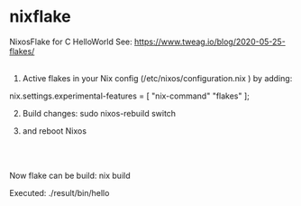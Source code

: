 # nixflake
NixosFlake for C HelloWorld
See: https://www.tweag.io/blog/2020-05-25-flakes/
<br>
<br>

1) Active flakes in your Nix config (/etc/nixos/configuration.nix
) by adding:

 nix.settings.experimental-features = [ "nix-command" "flakes" ];

2) Build changes: sudo nixos-rebuild switch

3) and reboot Nixos

<br>
<br>

Now flake can be build:      nix build

Executed:                    ./result/bin/hello



